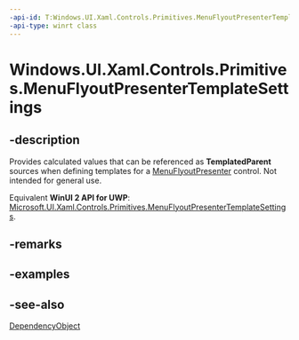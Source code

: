 ```yaml
---
-api-id: T:Windows.UI.Xaml.Controls.Primitives.MenuFlyoutPresenterTemplateSettings
-api-type: winrt class
---
```


<!-- Class syntax.
public class MenuFlyoutPresenterTemplateSettings : Windows.UI.Xaml.DependencyObject, Windows.UI.Xaml.Controls.Primitives.IMenuFlyoutPresenterTemplateSettings
-->

# Windows.UI.Xaml.Controls.Primitives.MenuFlyoutPresenterTemplateSettings

## -description
Provides calculated values that can be referenced as **TemplatedParent** sources when defining templates for a [MenuFlyoutPresenter](../windows.ui.xaml.controls/menuflyoutpresenter.md) control. Not intended for general use.

Equivalent **WinUI 2 API for UWP**: [Microsoft.UI.Xaml.Controls.Primitives.MenuFlyoutPresenterTemplateSettings](/windows/winui/api/microsoft.ui.xaml.controls.primitives.menuflyoutpresentertemplatesettings).

## -remarks

## -examples

## -see-also
[DependencyObject](../windows.ui.xaml/dependencyobject.md)
